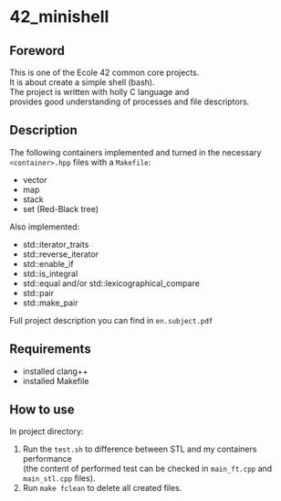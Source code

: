# 42_minishell
## Foreword
This is one of the Ecole 42 common core projects.\
It is about create a simple shell (bash).\
The project is written with holly C language and \
provides good understanding of processes and file descriptors.

## Description
The following containers implemented and turned in the necessary `<container>.hpp` files with
a `Makefile`:
- vector
- map
- stack
- set (Red-Black tree)

Also implemented:
- std::iterator_traits
- std::reverse_iterator
- std::enable_if
- std::is_integral
- std::equal and/or std::lexicographical_compare
- std::pair
- std::make_pair

Full project description you can find in `en.subject.pdf`

## Requirements
- installed clang++
- installed Makefile

## How to use
In project directory:
1. Run the `test.sh` to difference between STL and my containers performance\
(the content of performed test can be checked in `main_ft.cpp` and `main_stl.cpp` files).
2. Run `make fclean` to delete all created files.
